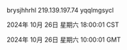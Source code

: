 brysjhhrhl 219.139.197.74 yqqlmgsycl

2024年 10月 26日 星期六 18:00:01 CST

2024年 10月 26日 星期六 10:00:01 GMT
